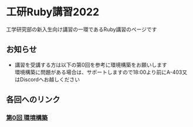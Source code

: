 # 工研Ruby講習2022

工学研究部の新入生向け講習の一環であるRuby講習のページです

## お知らせ

- 講習を受講する方は以下の第0回を参考に環境構築をお願いします  
環境構築に問題がある場合は、サポートしますので18:00より前にA-403又はDiscordへお越しください

## 各回へのリンク

### [第0回 環境構築](./lect1)


